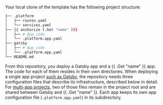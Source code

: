 Your local clone of the template has the following project structure:

```bash
├── .platform
│   ├── routes.yaml
│   └── services.yaml
├── {{ anchorize (.Get "name" )}}
│   ├── # App code
│   └── .platform.app.yaml
├── gatsby
│   ├── # App code
│   └── .platform.app.yaml
└── README.md
```

From this repository, you deploy a Gatsby app and a {{ .Get "name" }} app.
The code for each of them resides in their own directories.
When deploying a single app project [such as Gatsby](/guides/gatsby/deploy.html),
the repository needs three configuration files that describe its infrastructure, described below in detail.
For [multi-app projects](/create-apps/multi-app.html),
two of those files remain in the project root and are shared between Gatsby and {{ .Get "name" }}.
Each app keeps its own app configuration file (`.platform.app.yaml`) in its subdirectory.
